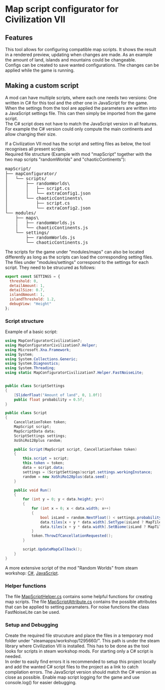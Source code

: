 # Map script configurator for Civilization VII

## Features

This tool allows for configuring compatible map scripts. It shows the result in a rendered preview, updating when changes are made.
As an example the amount of land, islands and mountains could be changeable.  
Configs can be created to save wanted configurations. The changes can be applied while the game is running.

## Making a custom script

A mod can have multiple scripts, where each one needs two versions: One written in C# for this tool and the other one in JavaScript for the game.
When the settings from the tool are applied the parameters are written into a JavaScript settings file.
This can then simply be imported from the game script.  
The C# script does not have to match the JavaScript version in all features. For example the C# version could only compute the main continents and allow changing their size. 

If a Civilization VII mod has the script and setting files as below, the tool recognises all present scripts.  
Required file structure (Example with mod "mapScript" together with the two map scripts "randomWorlds" and "chaoticContinents"):

<pre>
mapScript/
├── mapConfigurator/
│   └── scripts/
│       ├── randomWorlds\
│       │   ├── script.cs
│       │   └── extraConfig1.json
│       └── chaoticContinents\
│           ├── script.cs
│           └── extraConfig2.json
└── modules/
    ├── maps\
    │   ├── randomWorlds.js
    │   └── chaoticContinents.js
    └── settings/
        ├── randomWorlds.js
        └── chaoticContinents.js
</pre>

The scripts for the game under "modules/maps" can also be located differently as long as the scripts can load the corresponding setting files.  
The files under "modules/settings" correspond to the settings for each script. They need to be strucured as follows:  

```js
export const SETTINGS = {
  threshold: 0,
  detailAmount: 1,
  detailSize: 0.7,
  islandAmount: 1,
  islandThreshold: 1.2,
  debugView: "Height"
};
```
### Script structure
Example of a basic script:
```cs
using MapConfiguratorCivilization7;
using MapConfiguratorCivilization7.Helper;
using Microsoft.Xna.Framework;
using System;
using System.Collections.Generic;
using System.Diagnostics;
using System.Threading;
using static MapConfiguratorCivilization7.Helper.FastNoiseLite;


public class ScriptSettings
{
    [SliderFloat("Amount of land", 0, 1.0f)]
    public float probability = 0.5f;
}

public class Script
{
    CancellationToken token;
    MapScript script;
    MapScriptData data;
    ScriptSettings settings;
    XoShiRo128plus random;

    public Script(MapScript script, CancellationToken token)
    {
        this.script = script;
        this.token = token;
        data = script.data;
        settings = (ScriptSettings)script.settings.workingInstance;
        random = new XoShiRo128plus(data.seed);
    }

    public void Run()
    {
        for (int y = 0; y < data.height; y++)
        {
            for (int x = 0; x < data.width; x++)
            {
                bool isLand = random.NextFloat() < settings.probability;
                data.tiles[x + y * data.width].SetType(isLand ? MapTileType.Continent : MapTileType.Water);
                data.tiles[x + y * data.width].SetBiome(isLand ? MapTileBiome.Grassland : MapTileBiome.Ocean);
            }
            token.ThrowIfCancellationRequested();
        }

        script.UpdateMapCallback();
    }
}
```
A more extensive script of the mod "Random Worlds" from steam workshop: [C#](randomWorlds.cs), [JavaScript](randomWorlds.js).
### Helper functions

The file [MapScriptHelper.cs](Map/Scripts/MapScriptHelper.cs) contains some helpful functions for creating map scripts.
The file [MapScriptAttribute.cs](Map/Scripts/MapScriptAttribute.cs) contains the possible attributes that can be applied to setting paramaters.
For noise functions the class FastNoiseLite can be used.

### Setup and Debugging

Create the required file strucuture and place the files in a temporary mod folder under "steamapps/workshop/1295660/<anyID>". This path is under the steam library where Civilization VII is installed.
This has to be done as the tool looks for scripts in steam workshop mods. For starting only a C# script is needed.  
In order to easily find errors it is recommended to setup this project locally and add the wanted C# script files to the project as a link to catch compilation errors.
The JavaScript version should match the C# version as close as possible. Enable map script logging for the game and use console.log() for easier debugging.
